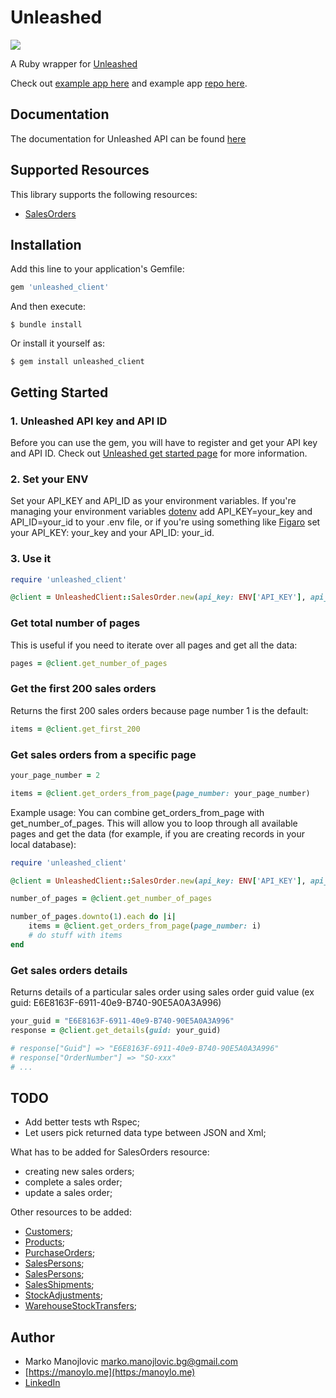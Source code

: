# Unleashed

![](https://res.cloudinary.com/manoylo/image/upload/v1600048806/unleashed-logo_s2plij.svg)

A Ruby wrapper for [Unleashed](https://www.unleashedsoftware.com/)

Check out [example app here](https://obscure-springs-18424.herokuapp.com/)
and example app [repo here](https://github.com/thecookieorg/unleashed_client_example).

## Documentation
The documentation for Unleashed API can be found [here](https://apidocs.unleashedsoftware.com)

## Supported Resources
This library supports the following resources:
* [SalesOrders](https://apidocs.unleashedsoftware.com/SalesOrders)

## Installation

Add this line to your application's Gemfile:

```ruby
gem 'unleashed_client'
```

And then execute:

    $ bundle install

Or install it yourself as:

    $ gem install unleashed_client

## Getting Started

### 1. Unleashed API key and API ID

Before you can use the gem, you will have to register and get your API key and API ID. Check out [Unleashed get started page](https://apidocs.unleashedsoftware.com/) for more information.

### 2. Set your ENV
Set your API_KEY and API_ID as your environment variables. If you're managing your environment variables [dotenv](https://github.com/bkeepers/dotenv) add API_KEY=your_key and API_ID=your_id to your .env file, or if you're using something like [Figaro](https://github.com/laserlemon/figaro) set your API_KEY: your_key and your API_ID: your_id.

### 3. Use it
```ruby
require 'unleashed_client'

@client = UnleashedClient::SalesOrder.new(api_key: ENV['API_KEY'], api_id: ENV['API_ID'])
```

### Get total number of pages
This is useful if you need to iterate over all pages and get all the data:

```ruby
pages = @client.get_number_of_pages
```

### Get the first 200 sales orders
Returns the first 200 sales orders because page number 1 is the default:

```ruby
items = @client.get_first_200
```

### Get sales orders from a specific page
```ruby
your_page_number = 2

items = @client.get_orders_from_page(page_number: your_page_number)
```

Example usage:
You can combine get_orders_from_page with get_number_of_pages. This will allow you to loop through all available pages and get the data (for example, if you are creating records in your local database):

```ruby
require 'unleashed_client'

@client = UnleashedClient::SalesOrder.new(api_key: ENV['API_KEY'], api_id: ENV['API_ID'])

number_of_pages = @client.get_number_of_pages

number_of_pages.downto(1).each do |i|
    items = @client.get_orders_from_page(page_number: i)
    # do stuff with items
end
```

### Get sales orders details
Returns details of a particular sales order using sales order guid value (ex guid: E6E8163F-6911-40e9-B740-90E5A0A3A996)

```ruby
your_guid = "E6E8163F-6911-40e9-B740-90E5A0A3A996"
response = @client.get_details(guid: your_guid)

# response["Guid"] => "E6E8163F-6911-40e9-B740-90E5A0A3A996"
# response["OrderNumber"] => "SO-xxx"
# ...
```

## TODO
* Add better tests wth Rspec;
* Let users pick returned data type between JSON and Xml;

What has to be added for SalesOrders resource:
* creating new sales orders;
* complete a sales order;
* update a sales order;

Other resources to be added:
* [Customers](https://apidocs.unleashedsoftware.com/Customers);
* [Products](https://apidocs.unleashedsoftware.com/Products);
* [PurchaseOrders](https://apidocs.unleashedsoftware.com/Purchases);
* [SalesPersons](https://apidocs.unleashedsoftware.com/SalesPersons);
* [SalesPersons](https://apidocs.unleashedsoftware.com/SalesPersons);
* [SalesShipments](https://apidocs.unleashedsoftware.com/SalesShipments);
* [StockAdjustments](https://apidocs.unleashedsoftware.com/StockAdjustments);
* [WarehouseStockTransfers](https://apidocs.unleashedsoftware.com/WarehouseStockTransfers);

## Author
* Marko Manojlovic <marko.manojlovic.bg@gmail.com>
* [https://manoylo.me](https:/manoylo.me)
* [LinkedIn](https://www.linkedin.com/in/marko-manojlovic-mm/)